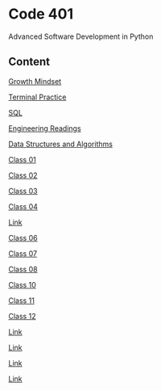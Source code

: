 # Code 401

Advanced Software Development in Python

## Content

[Growth Mindset](../Code-401/growth-mindset.md)

[Terminal Practice](../Code-401/terminal.md)

[SQL](../Code-401/sql.md)

[Engineering Readings](../Code-401/engineer.md)

[Data Structures and Algorithms](../Code-401/data.md)

[Class 01](../Code-401/class-01.md)

[Class 02](../Code-401/class-02.md)

[Class 03](../Code-401/class-03.md)

[Class 04](../Code-401/class-04.md)

[Link]()

[Class 06](../Code-401/class-06.md)

[Class 07](../Code-401/class-07.md)

[Class 08](../Code-401/class-08.md)

[Class 10](../Code-401/class-10.md)

[Class 11](../Code-401/class-11.md)

[Class 12](../Code-401/class-12.md)

[Link]()

[Link]()

[Link]()

[Link]()